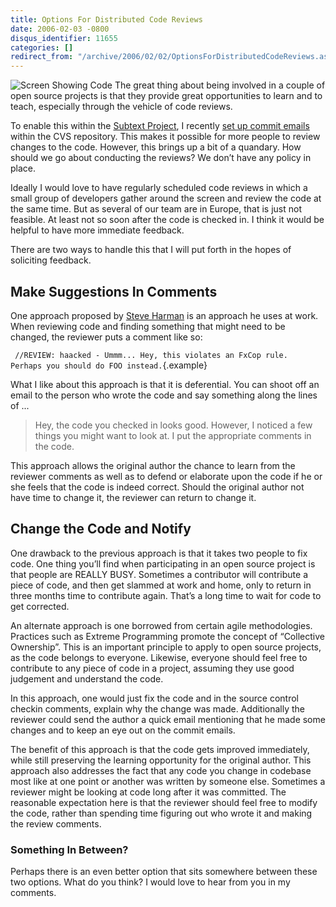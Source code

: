 ```yaml
---
title: Options For Distributed Code Reviews
date: 2006-02-03 -0800
disqus_identifier: 11655
categories: []
redirect_from: "/archive/2006/02/02/OptionsForDistributedCodeReviews.aspx/"
---
```


![Screen Showing Code](https://haacked.com/images/CodeReview.jpg) The
great thing about being involved in a couple of open source projects is
that they provide great opportunities to learn and to teach, especially
through the vehicle of code reviews.

To enable this within the [Subtext
Project](http://subtextproject.com/ "Subtext Project Website"), I
recently [set up commit
emails](/archive/2006/01/17/SettingUpCVSCommitEmailsInSourceForge.aspx "setting up commit emails in CVS")
within the CVS repository. This makes it possible for more people to
review changes to the code. However, this brings up a bit of a quandary.
How should we go about conducting the reviews? We don’t have any policy
in place.

Ideally I would love to have regularly scheduled code reviews in which a
small group of developers gather around the screen and review the code
at the same time. But as several of our team are in Europe, that is just
not feasible. At least not so soon after the code is checked in. I think
it would be helpful to have more immediate feedback.

There are two ways to handle this that I will put forth in the hopes of
soliciting feedback.

Make Suggestions In Comments
----------------------------

One approach proposed by [Steve
Harman](http://stevenharman.net/blog/ "Steve Harman's Blog") is an
approach he uses at work. When reviewing code and finding something that
might need to be changed, the reviewer puts a comment like so:

` //REVIEW: haacked - Ummm... Hey, this violates an FxCop rule.  Perhaps you should do FOO instead.`{.example}

What I like about this approach is that it is deferential. You can shoot
off an email to the person who wrote the code and say something along
the lines of ...

> Hey, the code you checked in looks good. However, I noticed a few
> things you might want to look at. I put the appropriate comments in
> the code.

This approach allows the original author the chance to learn from the
reviewer comments as well as to defend or elaborate upon the code if he
or she feels that the code is indeed correct. Should the original author
not have time to change it, the reviewer can return to change it.

Change the Code and Notify
--------------------------

One drawback to the previous approach is that it takes two people to fix
code. One thing you’ll find when participating in an open source project
is that people are REALLY BUSY. Sometimes a contributor will contribute
a piece of code, and then get slammed at work and home, only to return
in three months time to contribute again. That’s a long time to wait for
code to get corrected.

An alternate approach is one borrowed from certain agile methodologies.
Practices such as Extreme Programming promote the concept of “Collective
Ownership”. This is an important principle to apply to open source
projects, as the code belongs to everyone. Likewise, everyone should
feel free to contribute to any piece of code in a project, assuming they
use good judgement and understand the code.

In this approach, one would just fix the code and in the source control
checkin comments, explain why the change was made. Additionally the
reviewer could send the author a quick email mentioning that he made
some changes and to keep an eye out on the commit emails.

The benefit of this approach is that the code gets improved immediately,
while still preserving the learning opportunity for the original author.
This approach also addresses the fact that any code you change in
codebase most like at one point or another was written by someone else.
Sometimes a reviewer might be looking at code long after it was
committed. The reasonable expectation here is that the reviewer should
feel free to modify the code, rather than spending time figuring out who
wrote it and making the review comments.

### Something In Between?

Perhaps there is an even better option that sits somewhere between these
two options. What do you think? I would love to hear from you in my
comments.


